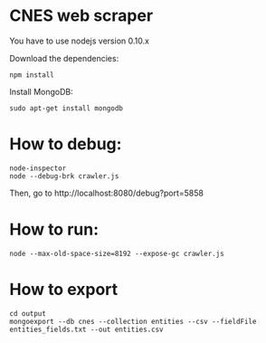 CNES web scraper
================

You have to use nodejs version 0.10.x

Download the dependencies:
	
	npm install

Install MongoDB: 

	sudo apt-get install mongodb

# How to debug:
	
	node-inspector
	node --debug-brk crawler.js

Then, go to http://localhost:8080/debug?port=5858

# How to run:
	
	node --max-old-space-size=8192 --expose-gc crawler.js

# How to export

	cd output
	mongoexport --db cnes --collection entities --csv --fieldFile entities_fields.txt --out entities.csv
